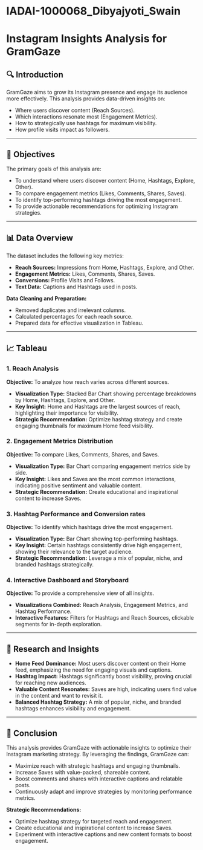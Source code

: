# IADAI-1000068_Dibyajyoti_Swain
# Instagram Insights Analysis for GramGaze  

## 🔍 Introduction  
GramGaze aims to grow its Instagram presence and engage its audience more effectively. This analysis provides data-driven insights on:  
- Where users discover content (Reach Sources).  
- Which interactions resonate most (Engagement Metrics).  
- How to strategically use hashtags for maximum visibility.
- How profile visits impact as followers.

---

## 🎯 Objectives  
The primary goals of this analysis are:  
- To understand where users discover content (Home, Hashtags, Explore, Other).  
- To compare engagement metrics (Likes, Comments, Shares, Saves).  
- To identify top-performing hashtags driving the most engagement.  
- To provide actionable recommendations for optimizing Instagram strategies.  

---

## 📊 Data Overview  
The dataset includes the following key metrics:  
- **Reach Sources:** Impressions from Home, Hashtags, Explore, and Other.  
- **Engagement Metrics:** Likes, Comments, Shares, Saves.  
- **Conversions:** Profile Visits and Follows.  
- **Text Data:** Captions and Hashtags used in posts.  

**Data Cleaning and Preparation:**  
- Removed duplicates and irrelevant columns.  
- Calculated percentages for each reach source.  
- Prepared data for effective visualization in Tableau.  

---

## 📈 Tableau
### 1. Reach Analysis   
**Objective:** To analyze how reach varies across different sources.  
- **Visualization Type:** Stacked Bar Chart showing percentage breakdowns by Home, Hashtags, Explore, and Other.  
- **Key Insight:** Home and Hashtags are the largest sources of reach, highlighting their importance for visibility.  
- **Strategic Recommendation:** Optimize hashtag strategy and create engaging thumbnails for maximum Home feed visibility.  

### 2. Engagement Metrics Distribution 
**Objective:** To compare Likes, Comments, Shares, and Saves.  
- **Visualization Type:** Bar Chart comparing engagement metrics side by side.  
- **Key Insight:** Likes and Saves are the most common interactions, indicating positive sentiment and valuable content.  
- **Strategic Recommendation:** Create educational and inspirational content to increase Saves.  

### 3. Hashtag Performance and Conversion rates
**Objective:** To identify which hashtags drive the most engagement.  
- **Visualization Type:** Bar Chart showing top-performing hashtags.  
- **Key Insight:** Certain hashtags consistently drive high engagement, showing their relevance to the target audience.  
- **Strategic Recommendation:** Leverage a mix of popular, niche, and branded hashtags strategically.  

### 4. Interactive Dashboard  and Storyboard
**Objective:** To provide a comprehensive view of all insights.  
- **Visualizations Combined:** Reach Analysis, Engagement Metrics, and Hashtag Performance.  
- **Interactive Features:** Filters for Hashtags and Reach Sources, clickable segments for in-depth exploration.  

---

## 🔬 Research and Insights  
- **Home Feed Dominance:** Most users discover content on their Home feed, emphasizing the need for engaging visuals and captions.  
- **Hashtag Impact:** Hashtags significantly boost visibility, proving crucial for reaching new audiences.  
- **Valuable Content Resonates:** Saves are high, indicating users find value in the content and want to revisit it.  
- **Balanced Hashtag Strategy:** A mix of popular, niche, and branded hashtags enhances visibility and engagement.  

---

## 📌 Conclusion  
This analysis provides GramGaze with actionable insights to optimize their Instagram marketing strategy. By leveraging the findings, GramGaze can:  
- Maximize reach with strategic hashtags and engaging thumbnails.  
- Increase Saves with value-packed, shareable content.  
- Boost comments and shares with interactive captions and relatable posts.  
- Continuously adapt and improve strategies by monitoring performance metrics.  

**Strategic Recommendations:**  
- Optimize hashtag strategy for targeted reach and engagement.  
- Create educational and inspirational content to increase Saves.  
- Experiment with interactive captions and new content formats to boost engagement.  
